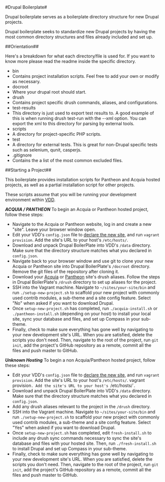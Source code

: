 #Drupal Boilerplate#

Drupal boilerplate serves as a boilerplate directory structure for
new Drupal projects.

Drupal boilerplate seeks to standardize new Drupal projects by having the most common
directory structures and files already included and set up.


##Orientation##

Here's a breakdown for what each directory/file is used for. If you want to know more please
read the readme inside the specific directory.

* bin
 * Contains project installation scripts. Feel free to add your own or modify as necessary.
* docroot
 * Where your drupal root should start.
* drush
 * Contains project specific drush commands, aliases, and configurations.
* test-results
 * This directory is just used to export test results to. A good example of this
   is when running drush test-run with the --xml option. You can export the xml
   to this directory for parsing by external tools.
* scripts
 * A directory for project-specific PHP scripts.
* test
 * A directory for external tests. This is great for non-Drupal specific tests
 such as selenium, qunit, casperjs.
* .gitignore
 * Contains the a list of the most common excluded files.


##Starting a Project##

This boilerplate provides installation scripts for Pantheon and Acquia hosted projects, as well as a partial installation script for other projects.

These scripts assume that you will be running your development environment within [VDD](https://www.drupal.org/project/vdd).

***ACQUIA / PANTHEON***
To begin an Acquia or Pantheon hosted project, follow these steps:
* Navigate to the Acquia or Pantheon website, log in and create a new "site". Leave your browser window open.
* Edit your VDD's `config.json` file to [declare the new site](https://www.drupal.org/node/2304391), and run `vagrant provision`. Add the site's URL to your host's `/etc/hosts/`.
* Download and unpack Drupal BoilerPlate into VDD's `/data` directory. Make sure that the directory structure matches what you declared in `config.json`.
* Navigate back to your browser window and use git to clone your new Acquia or Pantheon site into Drupal BoilerPlate's `/docroot` directory. Remove the git files of the repository after cloning it.
* Download your [Acquia](https://docs.acquia.com/cloud/drush-aliases) or [Pantheon](https://pantheon.io/docs/articles/local/drush-command-line-utility/) site's drush aliases. Follow the steps in Drupal BoilerPlate's `/drush` directory to set up aliases for the project.
* SSH into the Vagrant machine. Navigate to `~/sites/your-site/bin` and run `./setup-new-project.sh` to scaffold your new project with commonly used contrib modules, a sub-theme and a site config feature. Select "No" when asked if you want to download Drupal.
* Once `setup-new-project.sh` has completed, run `./acquia-install.sh` or `./pantheon-install.sh` (depending on your host) to install your local site, sync your database and files, and set up Compass in your sub-theme.
* Finally, check to make sure everything has gone well by navigating to your new development site's URL. When you are satisfied, delete the scripts you don't need. Then, navigate to the root of the project, run `git init`, add the project's GitHub repository as a remote, commit all the files and push master to GitHub.


***Unknown Hosting***
To begin a non Acquia/Pantheon hosted project, follow these steps:
* Edit your VDD's `config.json` file to [declare the new site](https://www.drupal.org/node/2304391), and run `vagrant provision`. Add the site's URL to your host's `/etc/hosts/`.
vagrant provision`. Add the site's URL to your host's `/etc/hosts/`.
* Download and unpack Drupal BoilerPlate into VDD's `/data` directory. Make sure that the directory structure matches what you declared in `config.json`.
* Add any drush aliases relevant to the project in the `/drush` directory.
* SSH into the Vagrant machine. Navigate to `~/sites/your-site/bin` and run `./setup-new-project.sh` to scaffold your new project with commonly used contrib modules, a sub-theme and a site config feature. Select "Yes" when asked if you want to download Drupal.
* Once `setup-new-project.sh` has completed, edit `fresh-install.sh` to include any drush sync commands necessary to sync the site's database and files with your hosted site. Then, run `./fresh-install.sh` to install Drupal and set up Compass in your sub-theme.
* Finally, check to make sure everything has gone well by navigating to your new development site's URL. When you are satisfied, delete the scripts you don't need. Then, navigate to the root of the project, run `git init`, add the project's GitHub repository as a remote, commit all the files and push master to GitHub.
